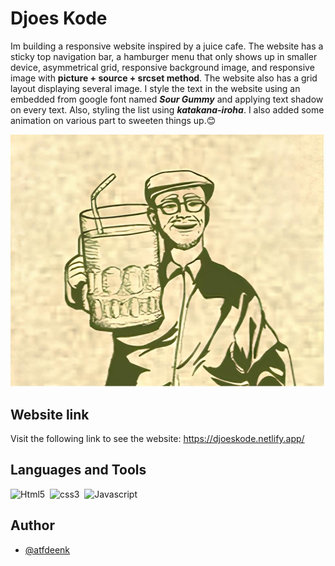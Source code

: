 # Djoes Kode

Im building a responsive website inspired by a juice cafe.
The website has a sticky top navigation bar, a hamburger menu that only shows up in smaller device, asymmetrical grid, responsive background image, and responsive image with **picture + source + srcset method**. The website also has a grid layout displaying several image. I style the text in the website using an embedded from google font named **_Sour Gummy_** and applying text shadow on every text. Also, styling the list using **_katakana-iroha_**. I also added some animation on various part to sweeten things up.😊

![bmw](/assets/logo/djoes%20kode%20logo.png 'djoes kode')

## Website link

Visit the following link to see the website: https://djoeskode.netlify.app/

## Languages and Tools

<div>
    <img src="https://cdn.jsdelivr.net/npm/devicon-2.2@2.2.0/icons/html5/html5-original.svg" title="Html5" alt="Html5" width="40" height="40"/>&nbsp;
    <img src="https://cdn.jsdelivr.net/npm/devicon-2.2@2.2.0/icons/css3/css3-original.svg" title="css3" alt="css3" width="40" height="40"/>&nbsp;
     <img src="https://cdn.jsdelivr.net/gh/devicons/devicon/icons/javascript/javascript-original.svg" title="Javascript" alt="Javascript" width="40" height="40"/>&nbsp;
</div>

## Author

- [@atfdeenk](https://www.github.com/atfdeenk)
